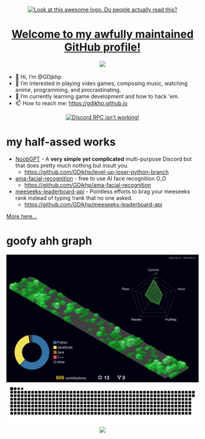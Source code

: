 <div align="center">
  <a href="http://gdjkhp.github.io">
    <img src="https://gdjkhp.github.io/img/logo%20cropped.png" title="Look at this awesome logo. Do people actually read this?">
    <h1>Welcome to my awfully maintained GitHub profile!</h1>
    <img src="https://count.getloli.com/get/@:GDjkhp?theme=rule34&darkmode=0">
  </a>
</div>

- 👋 Hi, I’m @GDjkhp
- 👀 I’m interested in playing video games, composing music, watching anime, programming, and procrastinating.
- 🌱 I’m currently learning game development and how to hack 'em.
- 📫 How to reach me: https://gdjkhp.github.io

<div align="center">
  <a href="https://discord.com/users/729554186777133088">
    <img src="https://discord.c99.nl/widget/theme-3/729554186777133088.png" alt="Discord RPC isn't working!" title="Click here to visit my Discord Profile!">
  </a>
</div>

# my half-assed works
- [NoobGPT](https://gdjkhp.github.io/NoobGPT) - A **very simple yet complicated** multi-purpose Discord bot that does pretty much nothing but insult you.
  - <https://github.com/GDjkhp/level-up-loser-python-branch>
- [ama-facial-recognition](https://gdjkhp.github.io/ama-facial-recognition) - free to use AI face recognition O_O
  - <https://github.com/GDjkhp/ama-facial-recognition>
- [meeseeks-leaderboard-api](https://gdjkhp.github.io/meeseeks-leaderboard-api) - Pointless efforts to brag your meeseeks rank instead of typing !rank that no one asked.
  - <https://github.com/GDjkhp/meeseeks-leaderboard-api>

[More here…](https://github.com/GDjkhp?tab=repositories)

# goofy ahh graph
<div align="center">
  <img src="https://raw.githubusercontent.com/GDjkhp/GDjkhp/output-test/profile-3d-contrib/profile-night-green.svg">
  <img src="https://raw.githubusercontent.com/GDjkhp/GDjkhp/output/github-contribution-grid-snake-dark.svg">
  <img src="https://ssr-contributions-svg.vercel.app/_/GDjkhp?chart=3dbar&gap=0.6&scale=2&animation=wave&animation_duration=1&animation_delay=0.05&animation_amplitude=20&animation_frequency=0.5&animation_wave_center=0_0&weeks=50&theme=green&dark=true&format=svg">
</div>

<!---
GDjkhp/GDjkhp is a ✨ special ✨ repository because its `README.md` (this file) appears on your GitHub profile.
You can click the Preview link to take a look at your changes.
--->
